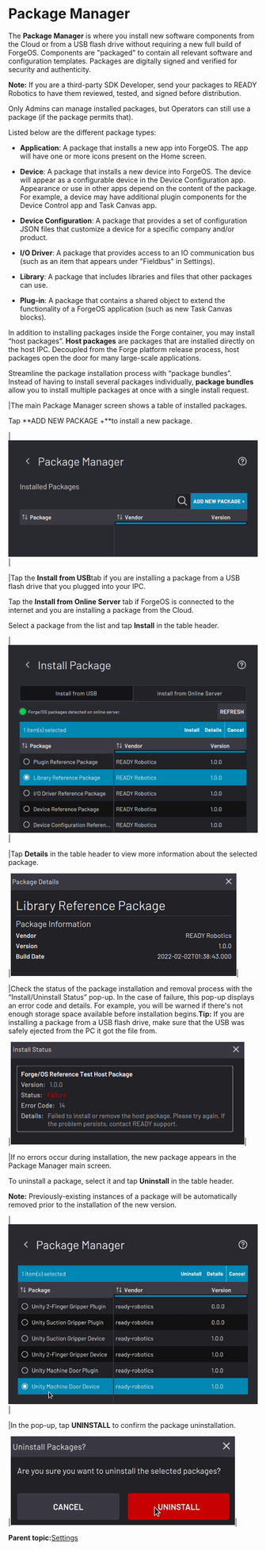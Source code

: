 # Package Manager

The **Package Manager** is where you install new software components from the Cloud or from a USB flash drive without requiring a new full build of ForgeOS. Components are "packaged" to contain all relevant software and configuration templates. Packages are digitally signed and verified for security and authenticity.

**Note:** If you are a third-party SDK Developer, send your packages to READY Robotics to have them reviewed, tested, and signed before distribution.

Only Admins can manage installed packages, but Operators can still use a package \(if the package permits that\).

Listed below are the different package types:

-   **Application**: A package that installs a new app into ForgeOS. The app will have one or more icons present on the Home screen.

-   **Device**: A package that installs a new device into ForgeOS. The device will appear as a configurable device in the Device Configuration app. Appearance or use in other apps depend on the content of the package. For example, a device may have additional plugin components for the Device Control app and Task Canvas app.

-   **Device Configuration**: A package that provides a set of configuration JSON files that customize a device for a specific company and/or product.

-   **I/O Driver**: A package that provides access to an IO communication bus \(such as an item that appears under "Fieldbus" in Settings\).


-   **Library**: A package that includes libraries and files that other packages can use.

-   **Plug-in**: A package that contains a shared object to extend the functionality of a ForgeOS application \(such as new Task Canvas blocks\).


In addition to installing packages inside the Forge container, you may install “host packages”. **Host packages** are packages that are installed directly on the host IPC. Decoupled from the Forge platform release process, host packages open the door for many large-scale applications.

Streamline the package installation process with “package bundles”. Instead of having to install several packages individually, **package bundles** allow you to install multiple packages at once with a single install request.

|The main Package Manager screen shows a table of installed packages.

Tap **ADD NEW PACKAGE +**to install a new package.

|![](Settings-App-5-x/settings-package-manager-add-new-5x.png)|

|Tap the **Install from USB**tab if you are installing a package from a USB flash drive that you plugged into your IPC.

Tap the **Install from Online Server** tab if ForgeOS is connected to the internet and you are installing a package from the Cloud.

Select a package from the list and tap **Install** in the table header.

|![](Settings-App-5-x/settings-package-manager-install-5x.png)|

|Tap **Details** in the table header to view more information about the selected package.

|![](Settings-App-5-x/settings-package-manager-details-5x.png)|

|Check the status of the package installation and removal process with the “Install/Uninstall Status” pop-up. In the case of failure, this pop-up displays an error code and details. For example, you will be warned if there's not enough storage space available before installation begins.**Tip:** If you are installing a package from a USB flash drive, make sure that the USB was safely ejected from the PC it got the file from.

|![](Settings-App-5-x/settings-package-manager-install-status-failure.png)|

|If no errors occur during installation, the new package appears in the Package Manager main screen.

To uninstall a package, select it and tap **Uninstall** in the table header.

 **Note:** Previously-existing instances of a package will be automatically removed prior to the installation of the new version.

|![](Settings-App-5-x/settings-package-manager-select-to-uninstall-5x.png)|

|In the pop-up, tap **UNINSTALL** to confirm the package uninstallation.

|![](Settings-App-5-x/settings-package-manager-confirm-uninstall-5x.png)|

**Parent topic:**[Settings](../3-Settings-App/settings.md)

